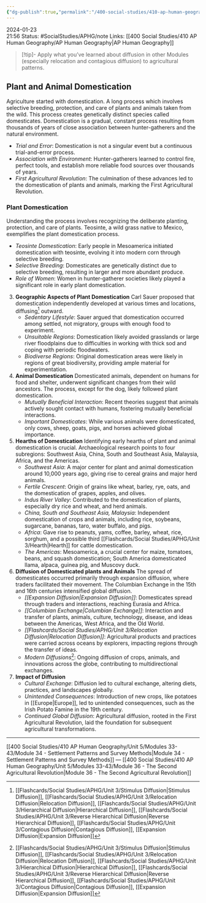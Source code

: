 ```yaml
---
{"dg-publish":true,"permalink":"/400-social-studies/410-ap-human-geography/unit-5/modules-33-43/module-35-agricultural-origins-and-diffusions/","updated":"2024-06-20T11:59:39.804-05:00"}
---
```


2024-01-23  
21:56
Status: #SocialStudies/APHG/note
Links: [[400 Social Studies/410 AP Human Geography/AP Human Geography\|AP Human Geography]]

>[!tip]-
>Apply what you’ve learned about diffusion in other Modules (especially relocation and contagious diffusion) to agricultural patterns.
## Plant and Animal Domestication
   Agriculture started with domestication. A long process which involves selective breeding, protection, and care of plants and animals taken from the wild. This process creates genetically distinct species called domesticates. Domestication is a gradual, constant process resulting from thousands of years of close association between hunter-gatherers and the natural environment.
   - *Trial and Error*: Domestication is not a singular event but a continuous trial-and-error process.
   - *Association with Environment*: Hunter-gatherers learned to control fire, perfect tools, and establish more reliable food sources over thousands of years.
   - *First Agricultural Revolution*: The culmination of these advances led to the domestication of plants and animals, marking the First Agricultural Revolution.
### **Plant Domestication**
   Understanding the process involves recognizing the deliberate planting, protection, and care of plants. Teosinte, a wild grass native to Mexico, exemplifies the plant domestication process. 
   - *Teosinte Domestication*: Early people in Mesoamerica initiated domestication with teosinte, evolving it into modern corn through selective breeding.
   - *Selective Breeding*: Domesticates are genetically distinct due to selective breeding, resulting in larger and more abundant produce.
   - *Role of Women*: Women in hunter-gatherer societies likely played a significant role in early plant domestication.

3. **Geographic Aspects of Plant Domestication**
   Carl Sauer proposed that domestication independently developed at various times and locations, diffusing[^1] outward. 
   - *Sedentary Lifestyle*: Sauer argued that domestication occurred among settled, not migratory, groups with enough food to experiment.
   - *Unsuitable Regions*: Domestication likely avoided grasslands or large river floodplains due to difficulties in working with thick sod and coping with periodic floodwaters.
   - *Biodiverse Regions*: Original domestication areas were likely in regions of great biodiversity, providing ample material for experimentation.
4. **Animal Domestication**
   Domesticated animals, dependent on humans for food and shelter, underwent significant changes from their wild ancestors. The process, except for the dog, likely followed plant domestication.
   - *Mutually Beneficial Interaction*: Recent theories suggest that animals actively sought contact with humans, fostering mutually beneficial interactions.
   - *Important Domesticates*: While various animals were domesticated, only cows, sheep, goats, pigs, and horses achieved global importance.
5. **Hearths of Domestication**
   Identifying early hearths of plant and animal domestication is crucial. Archaeological research points to four subregions: Southwest Asia, China, South and Southeast Asia, Malaysia, Africa, and the Americas.
   - *Southwest Asia*: A major center for plant and animal domestication around 10,000 years ago, giving rise to cereal grains and major herd animals.
   - *Fertile Crescent*: Origin of grains like wheat, barley, rye, oats, and the domestication of grapes, apples, and olives.
   - *Indus River Valley*: Contributed to the domestication of plants, especially dry rice and wheat, and herd animals.
   - *China, South and Southeast Asia, Malaysia*: Independent domestication of crops and animals, including rice, soybeans, sugarcane, bananas, taro, water buffalo, and pigs.
   - *Africa*: Gave rise to peanuts, yams, coffee, barley, wheat, rice, sorghum, and a possible third [[Flashcards/Social Studies/APHG/Unit 3/Hearth\|Hearth]] for cattle domestication.
   - *The Americas*: Mesoamerica, a crucial center for maize, tomatoes, beans, and squash domestication; South America domesticated llama, alpaca, guinea pig, and Muscovy duck.
6. **Diffusion of Domesticated plants and Animals**
   The spread of domesticates occurred primarily through expansion diffusion, where traders facilitated their movement. The Columbian Exchange in the 15th and 16th centuries intensified global diffusion.
   - *[[Expansion Diffusion\|Expansion Diffusion]]*: Domesticates spread through traders and interactions, reaching Eurasia and Africa.
   - *[[Columbian Exchange\|Columbian Exchange]]*: Interaction and transfer of plants, animals, culture, technology, disease, and ideas between the Americas, West Africa, and the Old World.
   - *[[Flashcards/Social Studies/APHG/Unit 3/Relocation Diffusion\|Relocation Diffusion]]*: Agricultural products and practices were carried across oceans by explorers, impacting regions through the transfer of ideas.
   - *Modern Diffusions*[^1]: Ongoing diffusion of crops, animals, and innovations across the globe, contributing to multidirectional exchanges.
7. **Impact of Diffusion**
   - *Cultural Exchange*: Diffusion led to cultural exchange, altering diets, practices, and landscapes globally.
   - *Unintended Consequences*: Introduction of new crops, like potatoes in [[Europe\|Europe]], led to unintended consequences, such as the Irish Potato Famine in the 19th century.
   - *Continued Global Diffusion*: Agricultural diffusion, rooted in the First Agricultural Revolution, laid the foundation for subsequent agricultural transformations.
---
[[400 Social Studies/410 AP Human Geography/Unit 5/Modules 33-43/Module 34 - Settlement Patterns and Survey Methods\|Module 34 - Settlement Patterns and Survey Methods]] — [[400 Social Studies/410 AP Human Geography/Unit 5/Modules 33-43/Module 36 - The Second Agricultural Revolution\|Module 36 - The Second Agricultural Revolution]]

[^1]: [[Flashcards/Social Studies/APHG/Unit 3/Stimulus Diffusion\|Stimulus Diffusion]], [[Flashcards/Social Studies/APHG/Unit 3/Relocation Diffusion\|Relocation Diffusion]], [[Flashcards/Social Studies/APHG/Unit 3/Hierarchical Diffusion\|Hierarchical Diffusion]], [[Flashcards/Social Studies/APHG/Unit 3/Reverse Hierarchical Diffusion\|Reverse Hierarchical Diffusion]], [[Flashcards/Social Studies/APHG/Unit 3/Contagious Diffusion\|Contagious Diffusion]], [[Expansion Diffusion\|Expansion Diffusion]]